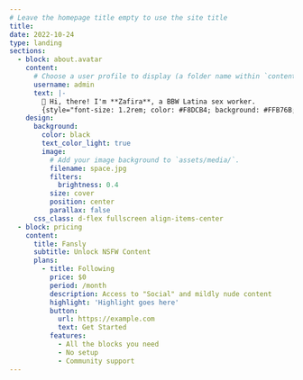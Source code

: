 ```yaml
---
# Leave the homepage title empty to use the site title
title:
date: 2022-10-24
type: landing
sections:
  - block: about.avatar
    content:
      # Choose a user profile to display (a folder name within `content/authors/`)
      username: admin
      text: |-
        👋 Hi, there! I'm **Zafira**, a BBW Latina sex worker.
        {style="font-size: 1.2rem; color: #F8DCB4; background: #FFB76B; background: linear-gradient(to right, #FFB76B 0%, #FFA73D 30%, #FF7C00 60%, #FF7F04 100%); -webkit-background-clip: text; -webkit-text-fill-color: transparent;"}
    design:
      background:
        color: black
        text_color_light: true
        image:
          # Add your image background to `assets/media/`.
          filename: space.jpg
          filters:
            brightness: 0.4
          size: cover
          position: center
          parallax: false
      css_class: d-flex fullscreen align-items-center
  - block: pricing
    content:
      title: Fansly
      subtitle: Unlock NSFW Content
      plans:
        - title: Following
          price: $0
          period: /month
          description: Access to "Social" and mildly nude content
          highlight: 'Highlight goes here'
          button:
            url: https://example.com
            text: Get Started          
          features:
            - All the blocks you need
            - No setup
            - Community support
---
```

